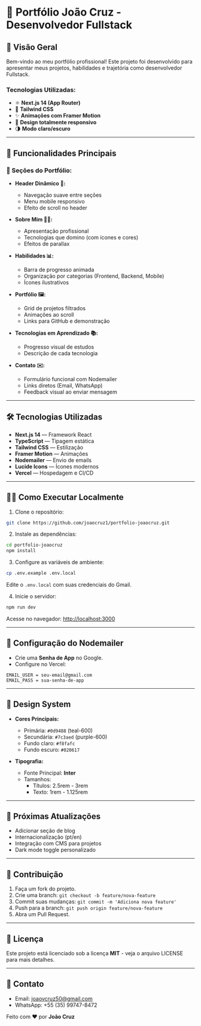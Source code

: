 # 📝 Portfólio João Cruz - Desenvolvedor Fullstack

## 🌟 Visão Geral
Bem-vindo ao meu portfólio profissional! Este projeto foi desenvolvido para apresentar meus projetos, habilidades e trajetória como desenvolvedor Fullstack.

### Tecnologias Utilizadas:
- ⚛️ **Next.js 14 (App Router)**
- 🎨 **Tailwind CSS**
- ✨ **Animações com Framer Motion**
- 📱 **Design totalmente responsivo**
- 🌗 **Modo claro/escuro**

---

## 🚀 Funcionalidades Principais

### 🎯 Seções do Portfólio:
- **Header Dinâmico 🧭:**
  - Navegação suave entre seções
  - Menu mobile responsivo
  - Efeito de scroll no header

- **Sobre Mim 👨‍💻:**
  - Apresentação profissional
  - Tecnologias que domino (com ícones e cores)
  - Efeitos de parallax

- **Habilidades 📊:**
  - Barra de progresso animada
  - Organização por categorias (Frontend, Backend, Mobile)
  - Ícones ilustrativos

- **Portfólio 🖼️:**
  - Grid de projetos filtrados
  - Animações ao scroll
  - Links para GitHub e demonstração

- **Tecnologias em Aprendizado 📚:**
  - Progresso visual de estudos
  - Descrição de cada tecnologia

- **Contato ✉️:**
  - Formulário funcional com Nodemailer
  - Links diretos (Email, WhatsApp)
  - Feedback visual ao enviar mensagem

---

## 🛠️ Tecnologias Utilizadas
- **Next.js 14** — Framework React
- **TypeScript** — Tipagem estática
- **Tailwind CSS** — Estilização
- **Framer Motion** — Animações
- **Nodemailer** — Envio de emails
- **Lucide Icons** — Ícones modernos
- **Vercel** — Hospedagem e CI/CD

---

## 🧑‍💻 Como Executar Localmente
1. Clone o repositório:
```bash
git clone https://github.com/joaocruz1/portfolio-joaocruz.git
```

2. Instale as dependências:
```bash
cd portfolio-joaocruz
npm install
```

3. Configure as variáveis de ambiente:
```bash
cp .env.example .env.local
```
Edite o `.env.local` com suas credenciais do Gmail.

4. Inicie o servidor:
```bash
npm run dev
```
Acesse no navegador: [http://localhost:3000](http://localhost:3000)

---

## 🔧 Configuração do Nodemailer
- Crie uma **Senha de App** no Google.
- Configure no Vercel:
```
EMAIL_USER = seu-email@gmail.com
EMAIL_PASS = sua-senha-de-app
```

---

## 🎨 Design System
- **Cores Principais:**
  - Primária: `#0d9488` (teal-600)
  - Secundária: `#7c3aed` (purple-600)
  - Fundo claro: `#f8fafc`
  - Fundo escuro: `#020617`

- **Tipografia:**
  - Fonte Principal: **Inter**
  - Tamanhos:
    - Títulos: 2.5rem - 3rem
    - Texto: 1rem - 1.125rem

---

## 📌 Próximas Atualizações
- Adicionar seção de blog
- Internacionalização (pt/en)
- Integração com CMS para projetos
- Dark mode toggle personalizado

---

## 🤝 Contribuição
1. Faça um fork do projeto.
2. Crie uma branch: `git checkout -b feature/nova-feature`
3. Commit suas mudanças: `git commit -m 'Adiciona nova feature'`
4. Push para a branch: `git push origin feature/nova-feature`
5. Abra um Pull Request.

---

## 📄 Licença
Este projeto está licenciado sob a licença **MIT** - veja o arquivo LICENSE para mais detalhes.

---

## 📧 Contato
- Email: joaovcruz50@gmail.com
- WhatsApp: +55 (35) 99747-8472

Feito com ❤️ por **João Cruz**

